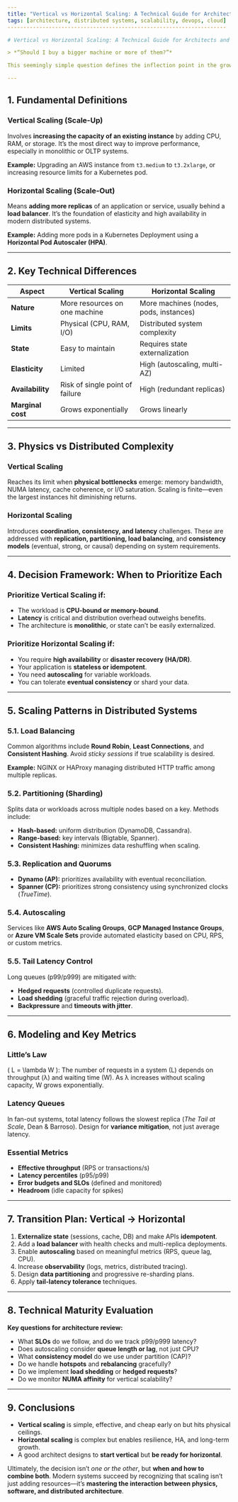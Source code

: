 ```yaml
---
title: "Vertical vs Horizontal Scaling: A Technical Guide for Architects and Senior Engineers"
tags: [architecture, distributed systems, scalability, devops, cloud]
---------------------------------------------------------------------

# Vertical vs Horizontal Scaling: A Technical Guide for Architects and Senior Engineers

> *“Should I buy a bigger machine or more of them?”*

This seemingly simple question defines the inflection point in the growth of any distributed system. **Vertical scaling** (adding more resources to a single machine) is tempting for its simplicity but has physical limits. **Horizontal scaling** (adding more machines) offers elasticity and resilience, but introduces architectural complexity. This article breaks down both approaches with technical rigor and an engineering mindset.

---
```


## 1. Fundamental Definitions

### Vertical Scaling (Scale-Up)

Involves **increasing the capacity of an existing instance** by adding CPU, RAM, or storage. It’s the most direct way to improve performance, especially in monolithic or OLTP systems.

**Example:** Upgrading an AWS instance from `t3.medium` to `t3.2xlarge`, or increasing resource limits for a Kubernetes pod.

### Horizontal Scaling (Scale-Out)

Means **adding more replicas** of an application or service, usually behind a **load balancer**. It’s the foundation of elasticity and high availability in modern distributed systems.

**Example:** Adding more pods in a Kubernetes Deployment using a **Horizontal Pod Autoscaler (HPA)**.

---

## 2. Key Technical Differences

| Aspect            | Vertical Scaling                | Horizontal Scaling                     |
| ----------------- | ------------------------------- | -------------------------------------- |
| **Nature**        | More resources on one machine   | More machines (nodes, pods, instances) |
| **Limits**        | Physical (CPU, RAM, I/O)        | Distributed system complexity          |
| **State**         | Easy to maintain                | Requires state externalization         |
| **Elasticity**    | Limited                         | High (autoscaling, multi-AZ)           |
| **Availability**  | Risk of single point of failure | High (redundant replicas)              |
| **Marginal cost** | Grows exponentially             | Grows linearly                         |

---

## 3. Physics vs Distributed Complexity

### Vertical Scaling

Reaches its limit when **physical bottlenecks** emerge: memory bandwidth, NUMA latency, cache coherence, or I/O saturation. Scaling is finite—even the largest instances hit diminishing returns.

### Horizontal Scaling

Introduces **coordination, consistency, and latency** challenges. These are addressed with **replication, partitioning, load balancing**, and **consistency models** (eventual, strong, or causal) depending on system requirements.

---

## 4. Decision Framework: When to Prioritize Each

### Prioritize Vertical Scaling if:

* The workload is **CPU-bound or memory-bound**.
* **Latency** is critical and distribution overhead outweighs benefits.
* The architecture is **monolithic**, or state can’t be easily externalized.

### Prioritize Horizontal Scaling if:

* You require **high availability** or **disaster recovery (HA/DR)**.
* Your application is **stateless or idempotent**.
* You need **autoscaling** for variable workloads.
* You can tolerate **eventual consistency** or shard your data.

---

## 5. Scaling Patterns in Distributed Systems

### 5.1. Load Balancing

Common algorithms include **Round Robin**, **Least Connections**, and **Consistent Hashing**. Avoid *sticky sessions* if true scalability is desired.

**Example:** NGINX or HAProxy managing distributed HTTP traffic among multiple replicas.

### 5.2. Partitioning (Sharding)

Splits data or workloads across multiple nodes based on a key. Methods include:

* **Hash-based:** uniform distribution (DynamoDB, Cassandra).
* **Range-based:** key intervals (Bigtable, Spanner).
* **Consistent Hashing:** minimizes data reshuffling when scaling.

### 5.3. Replication and Quorums

* **Dynamo (AP):** prioritizes availability with eventual reconciliation.
* **Spanner (CP):** prioritizes strong consistency using synchronized clocks (*TrueTime*).

### 5.4. Autoscaling

Services like **AWS Auto Scaling Groups**, **GCP Managed Instance Groups**, or **Azure VM Scale Sets** provide automated elasticity based on CPU, RPS, or custom metrics.

### 5.5. Tail Latency Control

Long queues (p99/p999) are mitigated with:

* **Hedged requests** (controlled duplicate requests).
* **Load shedding** (graceful traffic rejection during overload).
* **Backpressure** and **timeouts with jitter**.

---

## 6. Modeling and Key Metrics

### Little’s Law

( L = \lambda W ): The number of requests in a system (L) depends on throughput (λ) and waiting time (W). As λ increases without scaling capacity, W grows exponentially.

### Latency Queues

In fan-out systems, total latency follows the slowest replica (*The Tail at Scale*, Dean & Barroso). Design for **variance mitigation**, not just average latency.

### Essential Metrics

* **Effective throughput** (RPS or transactions/s)
* **Latency percentiles** (p95/p99)
* **Error budgets and SLOs** (defined and monitored)
* **Headroom** (idle capacity for spikes)

---

## 7. Transition Plan: Vertical → Horizontal

1. **Externalize state** (sessions, cache, DB) and make APIs **idempotent**.
2. Add a **load balancer** with health checks and multi-replica deployments.
3. Enable **autoscaling** based on meaningful metrics (RPS, queue lag, CPU).
4. Increase **observability** (logs, metrics, distributed tracing).
5. Design **data partitioning** and progressive re-sharding plans.
6. Apply **tail-latency tolerance** techniques.

---

## 8. Technical Maturity Evaluation

**Key questions for architecture review:**

* What **SLOs** do we follow, and do we track p99/p999 latency?
* Does autoscaling consider **queue length or lag**, not just CPU?
* What **consistency model** do we use under partition (CAP)?
* Do we handle **hotspots** and **rebalancing** gracefully?
* Do we implement **load shedding** or **hedged requests**?
* Do we monitor **NUMA affinity** for vertical scalability?

---

## 9. Conclusions

* **Vertical scaling** is simple, effective, and cheap early on but hits physical ceilings.
* **Horizontal scaling** is complex but enables resilience, HA, and long-term growth.
* A good architect designs to **start vertical** but **be ready for horizontal**.

Ultimately, the decision isn’t *one or the other*, but **when and how to combine both**. Modern systems succeed by recognizing that scaling isn’t just adding resources—it’s **mastering the interaction between physics, software, and distributed architecture**.
